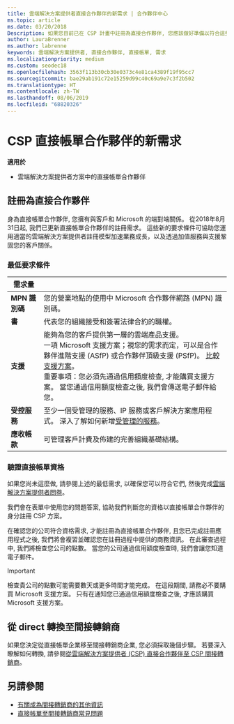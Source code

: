 ```yaml
---
title: 雲端解決方案提供者直接合作夥伴的新需求 | 合作夥伴中心
ms.topic: article
ms.date: 03/20/2018
Description: 如果您目前已在 CSP 計畫中註冊為直接合作夥伴, 您應該做好準備以符合這些更新的支援和服務需求。
author: LauraBrenner
ms.author: labrenne
keywords: 雲端解決方案提供者, 直接合作夥伴, 直接帳單, 需求
ms.localizationpriority: medium
ms.custom: seodec18
ms.openlocfilehash: 3563f113b30cb30e0373c4e81ca4389f19f95cc7
ms.sourcegitcommit: bae29ab191c72e15259d99c40c69a9e7c3f2b502
ms.translationtype: HT
ms.contentlocale: zh-TW
ms.lasthandoff: 08/06/2019
ms.locfileid: "68820326"
---
```

# <a name="csp-direct-bill-partner-new-requirements"></a>CSP 直接帳單合作夥伴的新需求

**適用於**

- 雲端解決方案提供者方案中的直接帳單合作夥伴

## <a name="enroll-as-a-direct-partner"></a>註冊為直接合作夥伴

身為直接帳單合作夥伴, 您擁有與客戶和 Microsoft 的端對端關係。 從2018年8月31日起, 我們已更新直接帳單合作夥伴的註冊需求。 這些新的要求條件可協助您運用適當的雲端解決方案提供者註冊模型加速業務成長，以及透過加值服務與支援鞏固您的客戶關係。

### <a name="minimum-requirements"></a>最低要求條件

|**需求量**|                             |
|--------------------------------|--------------------------------------------------------------|
|**MPN 識別碼**   |您的營業地點的使用中 Microsoft 合作夥伴網路 (MPN) 識別碼。    |
|**書**   |代表您的組織接受和簽署法律合約的職權。|
|**支援**   |能夠為您的客戶提供第一層的雲端產品支援。 <br>一項 Microsoft 支援方案；視您的需求而定，可以是合作夥伴進階支援 (ASfP) 或合作夥伴頂級支援 (PSfP)。 [比較支援方案](https://partner.microsoft.com/support/partnersupport)。<br> 重要事項：您必須先通過信用額度檢查, 才能購買支援方案。 當您通過信用額度檢查之後, 我們會傳送電子郵件給您。 |
|**受控服務**   |至少一個受管理的服務、IP 服務或客戶解決方案應用程式。 深入了解如何新增[受管理的服務](https://partner.microsoft.com/business-opportunities/managed-services-provider)。|
|**應收帳款** |可管理客戶計費及佈建的完善組織基礎結構。

### <a name="verify-direct-bill-eligibility"></a>驗證直接帳單資格

如果您尚未這麼做, 請參閱上述的最低需求, 以確保您可以符合它們, 然後完成[雲端解決方案提供者問卷](https://partner.microsoft.com/cloud-solution-provider/assessment)。

我們會在表單中使用您的問題答案, 協助我們判斷您的資格以直接帳單合作夥伴的身分註冊 CSP 方案。

在確認您的公司符合資格需求, 才能註冊為直接帳單合作夥伴, 且您已完成註冊應用程式之後, 我們將會複習並確認您在註冊過程中提供的商務資訊。 在此審查過程中, 我們將檢查您公司的點數。 當您的公司通過信用額度檢查時, 我們會讓您知道電子郵件。

>[!IMPORTANT]
>檢查貴公司的點數可能需要數天或更多時間才能完成。 在這段期間, 請務必不要購買 Microsoft 支援方案。 只有在通知您已通過信用額度檢查之後, 才應該購買 Microsoft 支援方案。

## <a name="transition-from-direct-to-indirect-reseller"></a>從 direct 轉換至間接轉銷商

如果您決定從直接帳單企業移至間接轉銷商企業, 您必須採取幾個步驟。 若要深入瞭解如何轉換, 請參閱[從雲端解決方案提供者 (CSP) 直接合作夥伴至 CSP 間接轉銷商](transition-direct-to-indirect.md)。 

## <a name="see-also"></a>另請參閱

- [有關成為間接轉銷商的其他資訊](https://assetsprod.microsoft.com/csp-directbill-to-indirect-transition.pdf)
- [直接帳單至間接轉銷商常見問題](https://assetsprod.microsoft.com/mpn/direct-bill-partner-faq.pdf)
